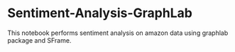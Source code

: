 # Sentiment-Analysis-GraphLab
This notebook performs sentiment analysis on amazon data using graphlab package and SFrame.
